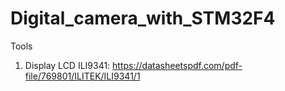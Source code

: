 # Digital_camera_with_STM32F4

Tools
1. Display LCD ILI9341: https://datasheetspdf.com/pdf-file/769801/ILITEK/ILI9341/1 
